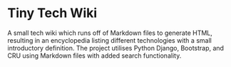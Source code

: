 # Tiny Tech Wiki

A small tech wiki which runs off of Markdown files to generate HTML, resulting in an encyclopedia listing different technologies with a small introductory definition. The project utilises Python Django, Bootstrap, and CRU using Markdown files with added search functionality.
